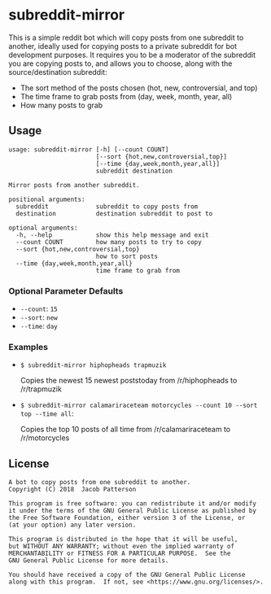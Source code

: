 # subreddit-mirror

This is a simple reddit bot which will copy posts from one subreddit to another,
ideally used for copying posts to a private subreddit for bot development
purposes. It requires you to be a moderator of the subreddit you are copying
posts to, and allows you to choose, along with the source/destination subreddit:

* The sort method of the posts chosen (hot, new, controversial, and top)
* The time frame to grab posts from (day, week, month, year, all)
* How many posts to grab

## Usage
```
usage: subreddit-mirror [-h] [--count COUNT]
                        [--sort {hot,new,controversial,top}]
                        [--time {day,week,month,year,all}]
                        subreddit destination

Mirror posts from another subreddit.

positional arguments:
  subreddit             subreddit to copy posts from
  destination           destination subreddit to post to

optional arguments:
  -h, --help            show this help message and exit
  --count COUNT         how many posts to try to copy
  --sort {hot,new,controversial,top}
                        how to sort posts
  --time {day,week,month,year,all}
                        time frame to grab from
```

### Optional Parameter Defaults
* `--count`: `15`
* `--sort`: `new`
* `--time`: `day`

### Examples

* `$ subreddit-mirror hiphopheads trapmuzik`

    Copies the newest 15 newest poststoday from /r/hiphopheads to /r/trapmuzik
* `$ subreddit-mirror calamariraceteam motorcycles --count 10 --sort top --time all`:

    Copies the top 10 posts of all time from /r/calamariraceteam to /r/motorcycles

## License
```
A bot to copy posts from one subreddit to another.
Copyright (C) 2018  Jacob Patterson

This program is free software: you can redistribute it and/or modify
it under the terms of the GNU General Public License as published by
the Free Software Foundation, either version 3 of the License, or
(at your option) any later version.

This program is distributed in the hope that it will be useful,
but WITHOUT ANY WARRANTY; without even the implied warranty of
MERCHANTABILITY or FITNESS FOR A PARTICULAR PURPOSE.  See the
GNU General Public License for more details.

You should have received a copy of the GNU General Public License
along with this program.  If not, see <https://www.gnu.org/licenses/>.
```
